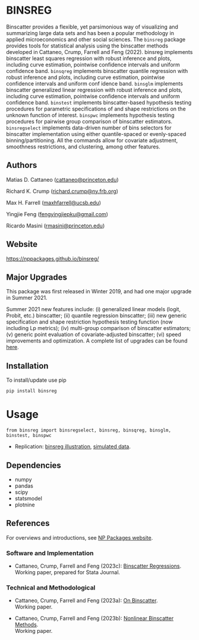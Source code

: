 # BINSREG

Binscatter provides a flexible, yet parsimonious way of visualizing and summarizing large data sets and has been a popular methodology in applied microeconomics and other social sciences. The `binsreg` package provides tools for statistical analysis using the binscatter methods developed in Cattaneo, Crump, Farrell and Feng (2022). binsreg implements binscatter least squares regression with robust inference and plots, including curve estimation, pointwise confidence intervals and uniform confidence band. `binsqreg` implements binscatter quantile regression with robust inference and plots, including curve estimation, pointwise confidence intervals and uniform conf idence band. `binsglm` implements binscatter generalized linear regression with robust inference and plots, including curve estimation, pointwise confidence intervals and uniform confidence band. `binstest` implements binscatter-based hypothesis testing procedures for parametric specifications of and shape restrictions on the unknown function of interest. `binspwc` implements hypothesis testing procedures for pairwise group comparison of binscatter estimators. `binsregselect` implements data-driven number of bins selectors for binscatter implementation using either quantile-spaced or evenly-spaced binning/partitioning. All the commands allow for covariate adjustment, smoothness restrictions, and clustering, among other features.


## Authors
 
Matias D. Cattaneo (<cattaneo@princeton.edu>)

Richard K. Crump (<richard.crump@ny.frb.org>)

Max H. Farrell (<maxhfarrell@ucsb.edu>)

Yingjie Feng (<fengyingjiepku@gmail.com>)

Ricardo Masini (<rmasini@princeton.edu>)


## Website

https://nppackages.github.io/binsreg/

## Major Upgrades

This package was first released in Winter 2019, and had one major upgrade in Summer 2021.

Summer 2021 new features include: (i) generalized linear models (logit, Probit, etc.) binscatter; (ii) quantile regression binscatter; (iii) new generic specification and shape restriction hypothesis testing function (now including Lp metrics); (iv) multi-group comparison of binscatter estimators; (v) generic point evaluation of covariate-adjusted binscatter; (vi) speed improvements and optimization. A complete list of upgrades can be found [here](https://nppackages.github.io/binsreg/binsreg_upgrades.txt).


## Installation

To install/update use pip
```
pip install binsreg
```

# Usage
```
from binsreg import binsregselect, binsreg, binsqreg, binsglm, binstest, binspwc
```

- Replication: [binsreg illustration](https://github.com/nppackages/binsreg/blob/master/Python/binsreg_illustration.py), [simulated data](https://github.com/nppackages/binsreg/blob/master/Python/binsreg_sim.csv).


## Dependencies

- numpy
- pandas
- scipy
- statsmodel
- plotnine

## References

For overviews and introductions, see [NP Packages website](https://nppackages.github.io/).

### Software and Implementation

- Cattaneo, Crump, Farrell and Feng (2023c): [Binscatter Regressions](https://nppackages.github.io/references/Cattaneo-Crump-Farrell-Feng_2023_Stata.pdf).<br>
Working paper, prepared for Stata Journal.

### Technical and Methodological

- Cattaneo, Crump, Farrell and Feng (2023a): [On Binscatter](https://mdcattaneo.github.io/papers/Cattaneo-Crump-Farrell-Feng_2023_AER.pdf).<br>
Working paper.

- Cattaneo, Crump, Farrell and Feng (2023b): [Nonlinear Binscatter Methods](https://mdcattaneo.github.io/papers/Cattaneo-Crump-Farrell-Feng_2023_NonlinearBinscatter.pdf).<br>
Working paper.
